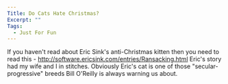 ```yaml
---
Title: Do Cats Hate Christmas?
Excerpt: ""
Tags:
  - Just For Fun
---
```

If you haven&#39;t read about Eric Sink&#39;s anti-Christmas kitten then you need to read this - <a href="http://software.ericsink.com/entries/Ransacking.html" title="http://software.ericsink.com/entries/Ransacking.html">http://software.ericsink.com/entries/Ransacking.html</a>
Eric&#39;s story had my wife and I in stitches. 
Obviously Eric&#39;s cat is one of those "secular-progressive" breeds Bill O&#39;Reilly is always warning us about. 
